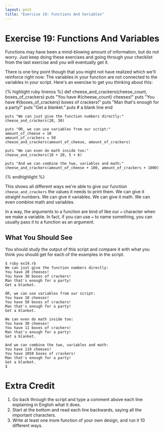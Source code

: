 ```yaml
---
layout: post
title: "Exercise 19: Functions And Variables"
---
```

# Exercise 19: Functions And Variables

Functions may have been a mind-blowing amount of information, but do not worry. Just keep doing these exercises and going through your checklist from the last exercise and you will eventually get it.

There is one tiny point though that you might not have realized which we'll reinforce right now: The variables in your function are not connected to the variables in your script. Here's an exercise to get you thinking about this:

{% highlight ruby linenos %}
    def cheese_and_crackers(cheese_count, boxes_of_crackers)
      puts "You have #{cheese_count} cheeses!"
      puts "You have #{boxes_of_crackers} boxes of crackers!"
      puts "Man that's enough for a party!"
      puts "Get a blanket."
      puts # a blank line
    end
    
    puts "We can just give the function numbers directly:"
    cheese_and_crackers(20, 30)
    
    puts "OR, we can use variables from our script:"
    amount_of_cheese = 10
    amount_of_crackers = 50
    cheese_and_crackers(amount_of_cheese, amount_of_crackers)
    
    puts "We can even do math inside too:"
    cheese_and_crackers(10 + 20, 5 + 6)
    
    puts "And we can combine the two, variables and math:"
    cheese_and_crackers(amount_of_cheese + 100, amount_of_crackers + 1000)
{% endhighlight %}

This shows all different ways we're able to give our function `cheese_and_crackers` the values it needs to print them. We can give it straight numbers. We can give it variables. We can give it math. We can even combine math and variables.

In a way, the arguments to a function are kind of like our `=` character when we make a variable. In fact, if you can use `=` to name something, you can usually pass it to a function as an argument.

## What You Should See

You should study the output of this script and compare it with what you think you should get for each of the examples in the script.

    $ ruby ex19.rb
    We can just give the function numbers directly:
    You have 20 cheeses!
    You have 30 boxes of crackers!
    Man that's enough for a party!
    Get a blanket.
    
    OR, we can use variables from our script:
    You have 10 cheeses!
    You have 50 boxes of crackers!
    Man that's enough for a party!
    Get a blanket.
    
    We can even do math inside too:
    You have 30 cheeses!
    You have 11 boxes of crackers!
    Man that's enough for a party!
    Get a blanket.
    
    And we can combine the two, variables and math:
    You have 110 cheeses!
    You have 1050 boxes of crackers!
    Man that's enough for a party!
    Get a blanket.
    $

# Extra Credit
1. Go back through the script and type a comment above each line explaining in English what it does.
2. Start at the bottom and read each line backwards, saying all the important characters.
3. Write at least one more function of your own design, and run it 10 different ways.
